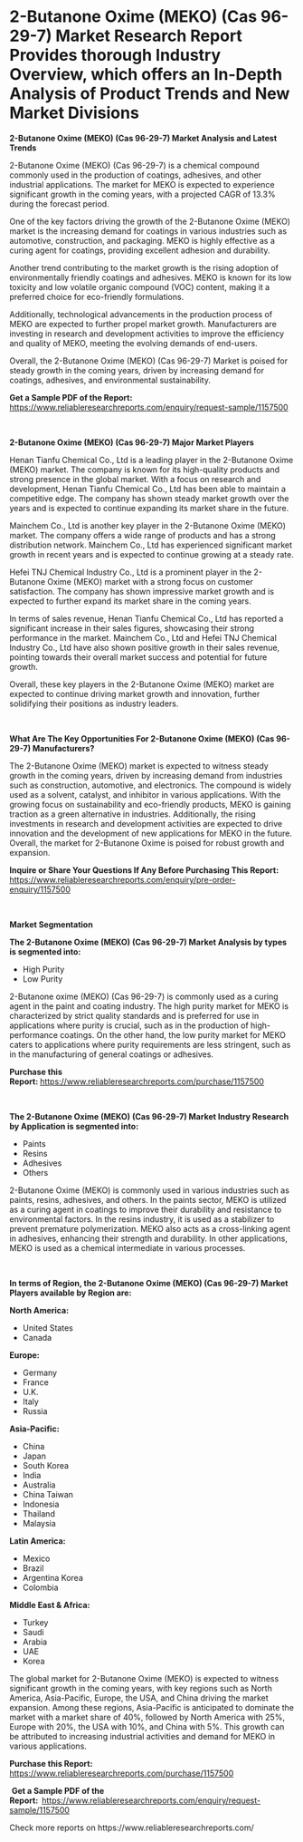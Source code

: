<p><h1>2-Butanone Oxime (MEKO) (Cas 96-29-7) Market Research Report Provides thorough Industry Overview, which offers an In-Depth Analysis of Product Trends and New Market Divisions</h1></p><p><strong>2-Butanone Oxime (MEKO) (Cas 96-29-7) Market Analysis and Latest Trends</strong></p>
<p><p>2-Butanone Oxime (MEKO) (Cas 96-29-7) is a chemical compound commonly used in the production of coatings, adhesives, and other industrial applications. The market for MEKO is expected to experience significant growth in the coming years, with a projected CAGR of 13.3% during the forecast period.</p><p>One of the key factors driving the growth of the 2-Butanone Oxime (MEKO) market is the increasing demand for coatings in various industries such as automotive, construction, and packaging. MEKO is highly effective as a curing agent for coatings, providing excellent adhesion and durability.</p><p>Another trend contributing to the market growth is the rising adoption of environmentally friendly coatings and adhesives. MEKO is known for its low toxicity and low volatile organic compound (VOC) content, making it a preferred choice for eco-friendly formulations.</p><p>Additionally, technological advancements in the production process of MEKO are expected to further propel market growth. Manufacturers are investing in research and development activities to improve the efficiency and quality of MEKO, meeting the evolving demands of end-users.</p><p>Overall, the 2-Butanone Oxime (MEKO) (Cas 96-29-7) Market is poised for steady growth in the coming years, driven by increasing demand for coatings, adhesives, and environmental sustainability.</p></p>
<p><strong>Get a Sample PDF of the Report:&nbsp;</strong> <a href="https://www.reliableresearchreports.com/enquiry/request-sample/1157500">https://www.reliableresearchreports.com/enquiry/request-sample/1157500</a></p>
<p>&nbsp;</p>
<p><strong>2-Butanone Oxime (MEKO) (Cas 96-29-7) Major Market Players</strong></p>
<p><p>Henan Tianfu Chemical Co., Ltd is a leading player in the 2-Butanone Oxime (MEKO) market. The company is known for its high-quality products and strong presence in the global market. With a focus on research and development, Henan Tianfu Chemical Co., Ltd has been able to maintain a competitive edge. The company has shown steady market growth over the years and is expected to continue expanding its market share in the future.</p><p>Mainchem Co., Ltd is another key player in the 2-Butanone Oxime (MEKO) market. The company offers a wide range of products and has a strong distribution network. Mainchem Co., Ltd has experienced significant market growth in recent years and is expected to continue growing at a steady rate.</p><p>Hefei TNJ Chemical Industry Co., Ltd is a prominent player in the 2-Butanone Oxime (MEKO) market with a strong focus on customer satisfaction. The company has shown impressive market growth and is expected to further expand its market share in the coming years.</p><p>In terms of sales revenue, Henan Tianfu Chemical Co., Ltd has reported a significant increase in their sales figures, showcasing their strong performance in the market. Mainchem Co., Ltd and Hefei TNJ Chemical Industry Co., Ltd have also shown positive growth in their sales revenue, pointing towards their overall market success and potential for future growth.</p><p>Overall, these key players in the 2-Butanone Oxime (MEKO) market are expected to continue driving market growth and innovation, further solidifying their positions as industry leaders.</p></p>
<p>&nbsp;</p>
<p><strong>What Are The Key Opportunities For 2-Butanone Oxime (MEKO) (Cas 96-29-7) Manufacturers?</strong></p>
<p><p>The 2-Butanone Oxime (MEKO) market is expected to witness steady growth in the coming years, driven by increasing demand from industries such as construction, automotive, and electronics. The compound is widely used as a solvent, catalyst, and inhibitor in various applications. With the growing focus on sustainability and eco-friendly products, MEKO is gaining traction as a green alternative in industries. Additionally, the rising investments in research and development activities are expected to drive innovation and the development of new applications for MEKO in the future. Overall, the market for 2-Butanone Oxime is poised for robust growth and expansion.</p></p>
<p><strong>Inquire or Share Your Questions If Any Before Purchasing This Report:</strong> <a href="https://www.reliableresearchreports.com/enquiry/pre-order-enquiry/1157500">https://www.reliableresearchreports.com/enquiry/pre-order-enquiry/1157500</a></p>
<p>&nbsp;</p>
<p><strong>Market Segmentation</strong></p>
<p><strong>The 2-Butanone Oxime (MEKO) (Cas 96-29-7) Market Analysis by types is segmented into:</strong></p>
<p><ul><li>High Purity</li><li>Low Purity</li></ul></p>
<p><p>2-Butanone oxime (MEKO) (Cas 96-29-7) is commonly used as a curing agent in the paint and coating industry. The high purity market for MEKO is characterized by strict quality standards and is preferred for use in applications where purity is crucial, such as in the production of high-performance coatings. On the other hand, the low purity market for MEKO caters to applications where purity requirements are less stringent, such as in the manufacturing of general coatings or adhesives.</p></p>
<p><strong>Purchase this Report:&nbsp;</strong><a href="https://www.reliableresearchreports.com/purchase/1157500">https://www.reliableresearchreports.com/purchase/1157500</a></p>
<p>&nbsp;</p>
<p><strong>The 2-Butanone Oxime (MEKO) (Cas 96-29-7) Market Industry Research by Application is segmented into:</strong></p>
<p><ul><li>Paints</li><li>Resins</li><li>Adhesives</li><li>Others</li></ul></p>
<p><p>2-Butanone Oxime (MEKO) is commonly used in various industries such as paints, resins, adhesives, and others. In the paints sector, MEKO is utilized as a curing agent in coatings to improve their durability and resistance to environmental factors. In the resins industry, it is used as a stabilizer to prevent premature polymerization. MEKO also acts as a cross-linking agent in adhesives, enhancing their strength and durability. In other applications, MEKO is used as a chemical intermediate in various processes.</p></p>
<p>&nbsp;</p>
<p><strong>In terms of Region, the 2-Butanone Oxime (MEKO) (Cas 96-29-7) Market Players available by Region are:</strong></p>
<p>
    <p> <strong> North America: </strong>
        <ul>
            <li>United States</li>
            <li>Canada</li>
        </ul>
        </p> 
    <p> <strong> Europe: </strong>
        <ul>
            <li>Germany</li>
            <li>France</li>
            <li>U.K.</li>
            <li>Italy</li>
            <li>Russia</li>
        </ul>
        </p> 
    <p> <strong> Asia-Pacific: </strong>
        <ul>
            <li>China</li>
            <li>Japan</li>
            <li>South Korea</li>
            <li>India</li>
            <li>Australia</li>
            <li>China Taiwan</li>
            <li>Indonesia</li>
            <li>Thailand</li>
            <li>Malaysia</li>
        </ul>
        </p> 
    <p> <strong> Latin America: </strong>
        <ul>
            <li>Mexico</li>
            <li>Brazil</li>
            <li>Argentina Korea</li>
            <li>Colombia</li>
        </ul>
        </p> 
    <p> <strong> Middle East & Africa: </strong>
        <ul>
            <li>Turkey</li>
            <li>Saudi</li>
            <li>Arabia</li>
            <li>UAE</li>
            <li>Korea</li>
        </ul>
    </p>
    </p>
<p><p>The global market for 2-Butanone Oxime (MEKO) is expected to witness significant growth in the coming years, with key regions such as North America, Asia-Pacific, Europe, the USA, and China driving the market expansion. Among these regions, Asia-Pacific is anticipated to dominate the market with a market share of 40%, followed by North America with 25%, Europe with 20%, the USA with 10%, and China with 5%. This growth can be attributed to increasing industrial activities and demand for MEKO in various applications.</p></p>
<p><strong>Purchase this Report: </strong><a href="https://www.reliableresearchreports.com/purchase/1157500">https://www.reliableresearchreports.com/purchase/1157500</a></p>
<p>&nbsp;<strong>Get a Sample PDF of the Report:&nbsp;&nbsp;</strong><a href="https://www.reliableresearchreports.com/enquiry/request-sample/1157500">https://www.reliableresearchreports.com/enquiry/request-sample/1157500</a></p>
<p><strong></strong></p>
<p>Check more reports on https://www.reliableresearchreports.com/</p>